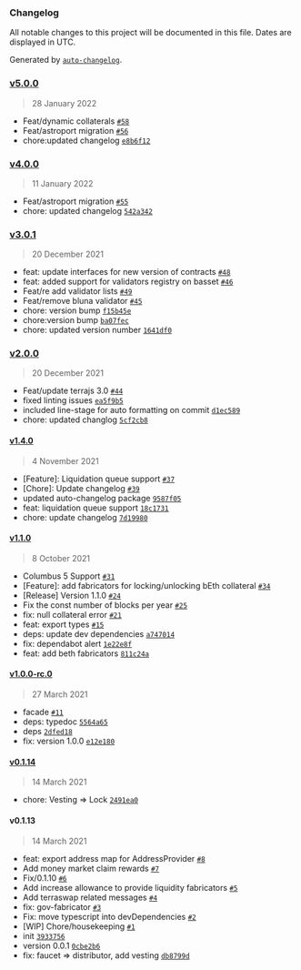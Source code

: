 ### Changelog

All notable changes to this project will be documented in this file. Dates are displayed in UTC.

Generated by [`auto-changelog`](https://github.com/CookPete/auto-changelog).

### [v5.0.0](https://github.com/Anchor-Protocol/anchor.js/compare/v4.0.0...v5.0.0)

> 28 January 2022

- Feat/dynamic collaterals [`#58`](https://github.com/Anchor-Protocol/anchor.js/pull/58)
- Feat/astroport migration [`#56`](https://github.com/Anchor-Protocol/anchor.js/pull/56)
- chore:updated changelog [`e8b6f12`](https://github.com/Anchor-Protocol/anchor.js/commit/e8b6f12ad4c1e148a39a42c1b8252deb2f023719)

### [v4.0.0](https://github.com/Anchor-Protocol/anchor.js/compare/v3.0.1...v4.0.0)

> 11 January 2022

- Feat/astroport migration [`#55`](https://github.com/Anchor-Protocol/anchor.js/pull/55)
- chore: updated changelog [`542a342`](https://github.com/Anchor-Protocol/anchor.js/commit/542a3420d85cee0442c480f92b11c7d29dd8b317)

### [v3.0.1](https://github.com/Anchor-Protocol/anchor.js/compare/v2.0.0...v3.0.1)

> 20 December 2021

- feat: update interfaces for new version of contracts [`#48`](https://github.com/Anchor-Protocol/anchor.js/pull/48)
- feat: added support for validators registry on basset [`#46`](https://github.com/Anchor-Protocol/anchor.js/pull/46)
- Feat/re add validator lists [`#49`](https://github.com/Anchor-Protocol/anchor.js/pull/49)
- Feat/remove bluna validator [`#45`](https://github.com/Anchor-Protocol/anchor.js/pull/45)
- chore: version bump [`f15b45e`](https://github.com/Anchor-Protocol/anchor.js/commit/f15b45e45bc6b0f16a48752be3e31677c5e85c3b)
- chore:version bump [`ba07fec`](https://github.com/Anchor-Protocol/anchor.js/commit/ba07fec25cca4abfd845334d3f34faaf94052b55)
- chore: updated version number [`1641df0`](https://github.com/Anchor-Protocol/anchor.js/commit/1641df04c910790c7bd6e1afe8e5de90162d46a2)

### [v2.0.0](https://github.com/Anchor-Protocol/anchor.js/compare/v1.4.0...v2.0.0)

> 20 December 2021

- Feat/update terrajs 3.0 [`#44`](https://github.com/Anchor-Protocol/anchor.js/pull/44)
- fixed linting issues [`ea5f9b5`](https://github.com/Anchor-Protocol/anchor.js/commit/ea5f9b559e7822129f4525bdc3c29787826aff39)
- included line-stage for auto formatting on commit [`d1ec589`](https://github.com/Anchor-Protocol/anchor.js/commit/d1ec58968cf7d061b0ad23203e6bab46ab228722)
- chore: updated changlog [`5cf2cb8`](https://github.com/Anchor-Protocol/anchor.js/commit/5cf2cb828f416d4f748a71a4a023a480ed3b0ded)

#### [v1.4.0](https://github.com/Anchor-Protocol/anchor.js/compare/v1.1.0...v1.4.0)

> 4 November 2021

- [Feature]: Liquidation queue support [`#37`](https://github.com/Anchor-Protocol/anchor.js/pull/37)
- [Chore]: Update changelog [`#39`](https://github.com/Anchor-Protocol/anchor.js/pull/39)
- updated auto-changelog package [`9587f05`](https://github.com/Anchor-Protocol/anchor.js/commit/9587f0566cc7bafc3100cd8a19e8d51f2bd0db97)
- feat: liquidation queue support [`18c1731`](https://github.com/Anchor-Protocol/anchor.js/commit/18c173129493320f84cbc95988ad4b29554f737f)
- chore: update changelog [`7d19980`](https://github.com/Anchor-Protocol/anchor.js/commit/7d1998099939eaa0ada4dba40da0e4cbb2bc10fb)

#### [v1.1.0](https://github.com/Anchor-Protocol/anchor.js/compare/v1.0.0-rc.0...v1.1.0)

> 8 October 2021

- Columbus 5 Support  [`#31`](https://github.com/Anchor-Protocol/anchor.js/pull/31)
- [Feature]: add fabricators for locking/unlocking bEth collateral [`#34`](https://github.com/Anchor-Protocol/anchor.js/pull/34)
- [Release] Version 1.1.0 [`#24`](https://github.com/Anchor-Protocol/anchor.js/pull/24)
- Fix the const number of blocks per year [`#25`](https://github.com/Anchor-Protocol/anchor.js/pull/25)
- fix: null collateral error [`#21`](https://github.com/Anchor-Protocol/anchor.js/pull/21)
- feat: export types [`#15`](https://github.com/Anchor-Protocol/anchor.js/pull/15)
- deps: update dev dependencies [`a747014`](https://github.com/Anchor-Protocol/anchor.js/commit/a7470147f78985e37b5f268821cda98c5c923564)
- fix: dependabot alert [`1e22e8f`](https://github.com/Anchor-Protocol/anchor.js/commit/1e22e8f5cf16413f583d5ba216b0de55cf108e32)
- feat: add beth fabricators [`811c24a`](https://github.com/Anchor-Protocol/anchor.js/commit/811c24a78d05f9dca1f21362ad1fa593b0ee2e92)

#### [v1.0.0-rc.0](https://github.com/Anchor-Protocol/anchor.js/compare/v0.1.14...v1.0.0-rc.0)

> 27 March 2021

- facade [`#11`](https://github.com/Anchor-Protocol/anchor.js/pull/11)
- deps: typedoc [`5564a65`](https://github.com/Anchor-Protocol/anchor.js/commit/5564a650652782f62a8bb8c239867e1d6e14e0ba)
- deps [`2dfed18`](https://github.com/Anchor-Protocol/anchor.js/commit/2dfed18f9249fbd16eadca3de6960b85a6e41e25)
- fix: version 1.0.0 [`e12e180`](https://github.com/Anchor-Protocol/anchor.js/commit/e12e1809aff521c6f269fe24af91946ae07b5c20)

#### [v0.1.14](https://github.com/Anchor-Protocol/anchor.js/compare/v0.1.13...v0.1.14)

> 14 March 2021

- chore: Vesting =&gt; Lock [`2491ea0`](https://github.com/Anchor-Protocol/anchor.js/commit/2491ea0d9b3b7ff53647818aab6605324a4a721c)

#### v0.1.13

> 14 March 2021

- feat: export address map for AddressProvider [`#8`](https://github.com/Anchor-Protocol/anchor.js/pull/8)
- Add money market claim rewards [`#7`](https://github.com/Anchor-Protocol/anchor.js/pull/7)
- Fix/0.1.10 [`#6`](https://github.com/Anchor-Protocol/anchor.js/pull/6)
- Add increase allowance to provide liquidity fabricators [`#5`](https://github.com/Anchor-Protocol/anchor.js/pull/5)
- Add terraswap related messages [`#4`](https://github.com/Anchor-Protocol/anchor.js/pull/4)
- fix: gov-fabricator [`#3`](https://github.com/Anchor-Protocol/anchor.js/pull/3)
- Fix: move typescript into devDependencies [`#2`](https://github.com/Anchor-Protocol/anchor.js/pull/2)
- [WIP] Chore/housekeeping [`#1`](https://github.com/Anchor-Protocol/anchor.js/pull/1)
- init [`3933756`](https://github.com/Anchor-Protocol/anchor.js/commit/3933756b23f576739eb07d0a7577a08f70f48660)
- version 0.0.1 [`0cbe2b6`](https://github.com/Anchor-Protocol/anchor.js/commit/0cbe2b6bf6cab32a93e97c6fa24c954db8c5530c)
- fix: faucet =&gt; distributor, add vesting [`db8799d`](https://github.com/Anchor-Protocol/anchor.js/commit/db8799d8345325cc0698f5f8ad61385afe60c4d8)
